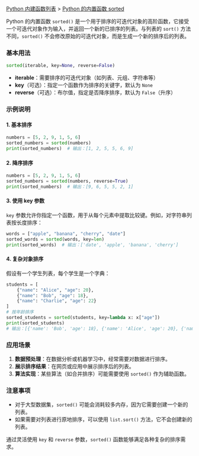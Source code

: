 [Python 内建函数列表](https://xplanc.org/primers/document/zh/02.Python/99.API%20%E5%B8%AE%E5%8A%A9%E6%89%8B%E5%86%8C/00.%E5%86%85%E5%BB%BA%E5%87%BD%E6%95%B0.md) > [Python 的内置函数 sorted](https://xplanc.org/primers/document/zh/02.Python/EX.%E5%86%85%E5%BB%BA%E5%87%BD%E6%95%B0/EX.sorted.md)

Python 的内置函数 `sorted()` 是一个用于排序的可迭代对象的高阶函数，它接受一个可迭代对象作为输入，并返回一个新的已排序的列表。与列表的 `sort()` 方法不同，`sorted()` 不会修改原始的可迭代对象，而是生成一个新的排序后的列表。

### 基本用法
```python
sorted(iterable, key=None, reverse=False)
```

- **iterable**：需要排序的可迭代对象（如列表、元组、字符串等）
- **key**（可选）：指定一个函数作为排序的关键字，默认为 `None`
- **reverse**（可选）：布尔值，指定是否降序排序，默认为 `False`（升序）

### 示例说明

#### 1. 基本排序
```python
numbers = [5, 2, 9, 1, 5, 6]
sorted_numbers = sorted(numbers)
print(sorted_numbers)  # 输出：[1, 2, 5, 5, 6, 9]
```

#### 2. 降序排序
```python
numbers = [5, 2, 9, 1, 5, 6]
sorted_numbers = sorted(numbers, reverse=True)
print(sorted_numbers)  # 输出：[9, 6, 5, 5, 2, 1]
```

#### 3. 使用 key 参数
`key` 参数允许你指定一个函数，用于从每个元素中提取比较键。例如，对字符串列表按长度排序：
```python
words = ["apple", "banana", "cherry", "date"]
sorted_words = sorted(words, key=len)
print(sorted_words)  # 输出：['date', 'apple', 'banana', 'cherry']
```

#### 4. 复杂对象排序
假设有一个学生列表，每个学生是一个字典：
```python
students = [
    {"name": "Alice", "age": 20},
    {"name": "Bob", "age": 18},
    {"name": "Charlie", "age": 22}
]
# 按年龄排序
sorted_students = sorted(students, key=lambda x: x["age"])
print(sorted_students)
# 输出：[{'name': 'Bob', 'age': 18}, {'name': 'Alice', 'age': 20}, {'name': 'Charlie', 'age': 22}]
```

### 应用场景
1. **数据预处理**：在数据分析或机器学习中，经常需要对数据进行排序。
2. **展示排序结果**：在网页或应用中展示排序后的列表。
3. **算法实现**：某些算法（如合并排序）可能需要使用 `sorted()` 作为辅助函数。

### 注意事项
- 对于大型数据集，`sorted()` 可能会消耗较多内存，因为它需要创建一个新的列表。
- 如果需要对列表进行原地排序，可以使用 `list.sort()` 方法，它不会创建新的列表。

通过灵活使用 `key` 和 `reverse` 参数，`sorted()` 函数能够满足各种复杂的排序需求。
